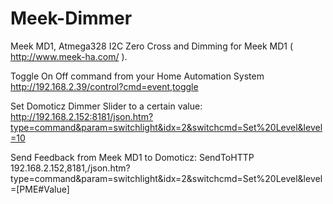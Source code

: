 # Meek-Dimmer 
Meek MD1, Atmega328 I2C Zero Cross and Dimming for Meek MD1 ( http://www.meek-ha.com/ ).


Toggle On Off command from your Home Automation System
http://192.168.2.39/control?cmd=event,toggle

Set Domoticz Dimmer Slider to a certain value:
http://192.168.2.152:8181/json.htm?type=command&param=switchlight&idx=2&switchcmd=Set%20Level&level=10

Send Feedback from Meek MD1 to Domoticz:
SendToHTTP 192.168.2.152,8181,/json.htm?type=command&param=switchlight&idx=2&switchcmd=Set%20Level&level=[PME#Value]
